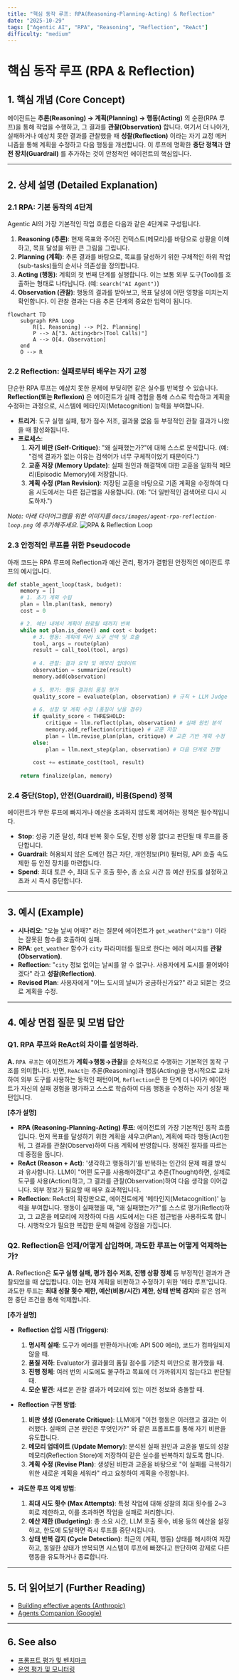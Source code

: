 ```yaml
---
title: "핵심 동작 루프: RPA(Reasoning-Planning-Acting) & Reflection"
date: "2025-10-29"
tags: ["Agentic AI", "RPA", "Reasoning", "Reflection", "ReAct"]
difficulty: "medium"
---
```


# 핵심 동작 루프 (RPA & Reflection)

## 1. 핵심 개념 (Core Concept)

에이전트는 **추론(Reasoning) → 계획(Planning) → 행동(Acting)** 의 순환(RPA 루프)을 통해 작업을 수행하고, 그 결과를 **관찰(Observation)** 합니다. 여기서 더 나아가, 실패하거나 예상치 못한 결과를 관찰했을 때 **성찰(Reflection)** 이라는 자기 교정 메커니즘을 통해 계획을 수정하고 다음 행동을 개선합니다. 이 루프에 명확한 **중단 정책**과 **안전 장치(Guardrail)** 를 추가하는 것이 안정적인 에이전트의 핵심입니다.

---

## 2. 상세 설명 (Detailed Explanation)

### 2.1 RPA: 기본 동작의 4단계

Agentic AI의 가장 기본적인 작업 흐름은 다음과 같은 4단계로 구성됩니다.

1.  **Reasoning (추론)**: 현재 목표와 주어진 컨텍스트(메모리)를 바탕으로 상황을 이해하고, 목표 달성을 위한 큰 그림을 그립니다.
2.  **Planning (계획)**: 추론 결과를 바탕으로, 목표를 달성하기 위한 구체적인 하위 작업(sub-tasks)들의 순서나 의존성을 정의합니다.
3.  **Acting (행동)**: 계획의 첫 번째 단계를 실행합니다. 이는 보통 외부 도구(Tool)를 호출하는 형태로 나타납니다. (예: `search("AI Agent")`)
4.  **Observation (관찰)**: 행동의 결과를 받아보고, 목표 달성에 어떤 영향을 미치는지 확인합니다. 이 관찰 결과는 다음 추론 단계의 중요한 입력이 됩니다.

```mermaid
flowchart TD
    subgraph RPA Loop
        R[1. Reasoning] --> P[2. Planning]
        P --> A["3. Acting<br>(Tool Calls)"]
        A --> O[4. Observation]
    end
    O --> R
```

### 2.2 Reflection: 실패로부터 배우는 자기 교정

단순한 RPA 루프는 예상치 못한 문제에 부딪히면 같은 실수를 반복할 수 있습니다. **Reflection(또는 Reflexion)** 은 에이전트가 실패 경험을 통해 스스로 학습하고 계획을 수정하는 과정으로, 시스템에 메타인지(Metacognition) 능력을 부여합니다.

- **트리거**: 도구 실행 실패, 평가 점수 저조, 결과물 없음 등 부정적인 관찰 결과가 나왔을 때 활성화됩니다.
- **프로세스**:
    1.  **자기 비판 (Self-Critique)**: "왜 실패했는가?"에 대해 스스로 분석합니다. (예: "검색 결과가 없는 이유는 검색어가 너무 구체적이었기 때문이다.")
    2.  **교훈 저장 (Memory Update)**: 실패 원인과 해결책에 대한 교훈을 일화적 메모리(Episodic Memory)에 저장합니다.
    3.  **계획 수정 (Plan Revision)**: 저장된 교훈을 바탕으로 기존 계획을 수정하여 다음 시도에서는 다른 접근법을 사용합니다. (예: "더 일반적인 검색어로 다시 시도하자.")

*Note: 아래 다이어그램을 위한 이미지를 `docs/images/agent-rpa-reflection-loop.png` 에 추가해주세요.*
![RPA & Reflection Loop](../../images/agent-rpa-reflection-loop.png)

### 2.3 안정적인 루프를 위한 Pseudocode

아래 코드는 RPA 루프에 Reflection과 예산 관리, 평가가 결합된 안정적인 에이전트 루프의 예시입니다.

```python
def stable_agent_loop(task, budget):
    memory = []
    # 1. 초기 계획 수립
    plan = llm.plan(task, memory)
    cost = 0

    # 2. 예산 내에서 계획이 완료될 때까지 반복
    while not plan.is_done() and cost < budget:
        # 3. 행동: 계획에 따라 도구 선택 및 호출
        tool, args = route(plan)
        result = call_tool(tool, args)
        
        # 4. 관찰: 결과 요약 및 메모리 업데이트
        observation = summarize(result)
        memory.add(observation)
        
        # 5. 평가: 행동 결과의 품질 평가
        quality_score = evaluate(plan, observation) # 규칙 + LLM Judge
        
        # 6. 성찰 및 계획 수정 (품질이 낮을 경우)
        if quality_score < THRESHOLD:
            critique = llm.reflect(plan, observation) # 실패 원인 분석
            memory.add_reflection(critique) # 교훈 저장
            plan = llm.revise_plan(plan, critique) # 교훈 기반 계획 수정
        else:
            plan = llm.next_step(plan, observation) # 다음 단계로 진행
        
        cost += estimate_cost(tool, result)
        
    return finalize(plan, memory)
```

### 2.4 중단(Stop), 안전(Guardrail), 비용(Spend) 정책

에이전트가 무한 루프에 빠지거나 예산을 초과하지 않도록 제어하는 정책은 필수적입니다.

- **Stop**: 성공 기준 달성, 최대 반복 횟수 도달, 진행 상황 없다고 판단될 때 루프를 중단합니다.
- **Guardrail**: 허용되지 않은 도메인 접근 차단, 개인정보(PII) 필터링, API 호출 속도 제한 등 안전 장치를 마련합니다.
- **Spend**: 최대 토큰 수, 최대 도구 호출 횟수, 총 소요 시간 등 예산 한도를 설정하고 초과 시 즉시 중단합니다.

---

## 3. 예시 (Example)

- **시나리오**: "오늘 날씨 어때?" 라는 질문에 에이전트가 `get_weather("오늘")` 이라는 잘못된 함수를 호출하여 실패.
- **RPA**: `get_weather` 함수가 `city` 파라미터를 필요로 한다는 에러 메시지를 **관찰(Observation)**.
- **Reflection**: "`city` 정보 없이는 날씨를 알 수 없구나. 사용자에게 도시를 물어봐야겠다" 라고 **성찰(Reflection)**.
- **Revised Plan**: 사용자에게 "어느 도시의 날씨가 궁금하신가요?" 라고 되묻는 것으로 계획을 수정.

---

## 4. 예상 면접 질문 및 모범 답안

### Q1. RPA 루프와 ReAct의 차이를 설명하라.

**A.** `RPA 루프`는 에이전트가 **계획→행동→관찰**을 순차적으로 수행하는 기본적인 동작 구조를 의미합니다. 반면, `ReAct`는 추론(Reasoning)과 행동(Acting)을 명시적으로 교차하여 외부 도구를 사용하는 동적인 패턴이며, `Reflection`은 한 단계 더 나아가 에이전트가 자신의 실패 경험을 평가하고 스스로 학습하여 다음 행동을 수정하는 자기 성찰 패턴입니다.

**[추가 설명]**
- **RPA (Reasoning-Planning-Acting) 루프**: 에이전트의 가장 기본적인 동작 흐름입니다. 먼저 목표를 달성하기 위한 계획을 세우고(Plan), 계획에 따라 행동(Act)한 뒤, 그 결과를 관찰(Observe)하여 다음 계획에 반영합니다. 정해진 절차를 따르는 데 중점을 둡니다.
- **ReAct (Reason + Act)**: '생각하고 행동하기'를 반복하는 인간의 문제 해결 방식과 유사합니다. LLM이 "어떤 도구를 사용해야겠다"고 추론(Thought)하면, 실제로 도구를 사용(Action)하고, 그 결과를 관찰(Observation)하여 다음 생각을 이어갑니다. 외부 정보가 필요할 때 매우 효과적입니다.
- **Reflection**: ReAct의 확장판으로, 에이전트에게 '메타인지(Metacognition)' 능력을 부여합니다. 행동이 실패했을 때, "왜 실패했는가?"를 스스로 평가(Reflect)하고, 그 교훈을 메모리에 저장하여 다음 시도에서는 다른 접근법을 사용하도록 합니다. 시행착오가 필요한 복잡한 문제 해결에 강점을 가집니다.

### Q2. Reflection은 언제/어떻게 삽입하며, 과도한 루프는 어떻게 억제하는가?

**A.** Reflection은 **도구 실행 실패, 평가 점수 저조, 진행 상황 정체** 등 부정적인 결과가 관찰되었을 때 삽입합니다. 이는 현재 계획을 비판하고 수정하기 위한 '메타 루프'입니다. 과도한 루프는 **최대 성찰 횟수 제한, 예산(비용/시간) 제한, 상태 반복 감지**와 같은 엄격한 중단 조건을 통해 억제합니다.

**[추가 설명]**
- **Reflection 삽입 시점 (Triggers)**:
  1.  **명시적 실패**: 도구가 에러를 반환하거나(예: API 500 에러), 코드가 컴파일되지 않을 때.
  2.  **품질 저하**: Evaluator가 결과물의 품질 점수를 기준치 미만으로 평가했을 때.
  3.  **진행 정체**: 여러 번의 시도에도 불구하고 목표에 더 가까워지지 않는다고 판단될 때.
  4.  **모순 발견**: 새로운 관찰 결과가 메모리에 있는 이전 정보와 충돌할 때.

- **Reflection 구현 방법**:
  1.  **비판 생성 (Generate Critique)**: LLM에게 "이전 행동은 이러했고 결과는 이러했다. 실패의 근본 원인은 무엇인가?" 와 같은 프롬프트를 통해 자기 비판을 유도합니다.
  2.  **메모리 업데이트 (Update Memory)**: 분석된 실패 원인과 교훈을 별도의 성찰 메모리(Reflection Store)에 저장하여 같은 실수를 반복하지 않도록 합니다.
  3.  **계획 수정 (Revise Plan)**: 생성된 비판과 교훈을 바탕으로 "이 실패를 극복하기 위한 새로운 계획을 세워라" 라고 요청하여 계획을 수정합니다.

- **과도한 루프 억제 방법**:
  1.  **최대 시도 횟수 (Max Attempts)**: 특정 작업에 대해 성찰의 최대 횟수를 2~3회로 제한하고, 이를 초과하면 작업을 실패로 처리합니다.
  2.  **예산 제한 (Budgeting)**: 총 소요 시간, LLM 호출 횟수, 비용 등의 예산을 설정하고, 한도에 도달하면 즉시 루프를 중단시킵니다.
  3.  **상태 반복 감지 (Cycle Detection)**: 최근의 (계획, 행동) 상태를 해시하여 저장하고, 동일한 상태가 반복되면 시스템이 루프에 빠졌다고 판단하여 강제로 다른 행동을 유도하거나 종료합니다.

---

## 5. 더 읽어보기 (Further Reading)

- [Building effective agents (Anthropic)](/docs/references/anthropic/building-effective-agents.md)
- [Agents Companion (Google)](/docs/references/google/Agents_Companion_v2.pdf)

---

## 6. See also

- [프롬프트 평가 및 벤치마크](../5-5-프롬프트-엔지니어링-and-평가/prompt-evaluation-and-benchmarks.md)
- [운영 평가 및 모니터링](../5-6-agentops-운영-and-자동화/evaluation-monitoring-ops.md)